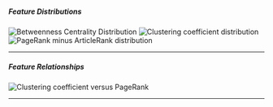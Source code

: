 ##### Feature Distributions

![Betweenness Centrality Distribution](./{{deep_dive_directory}}/BetweennessCentrality_distribution.svg)
![Clustering coefficient distribution](./{{deep_dive_directory}}/ClusteringCoefficient_distribution.svg)
![PageRank minus ArticleRank distribution](./{{deep_dive_directory}}/PageRank_Minus_ArticleRank_Distribution.svg)

---

##### Feature Relationships

![Clustering coefficient versus PageRank](./{{deep_dive_directory}}/ClusteringCoefficient_versus_PageRank.svg)

---
